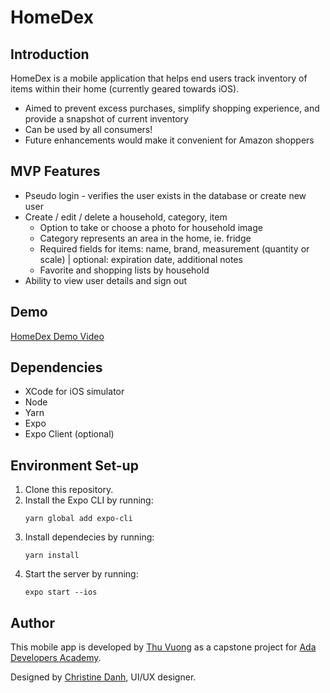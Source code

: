 # HomeDex

## Introduction

HomeDex is a mobile application that helps end users track inventory of items within their home (currently geared towards iOS).

- Aimed to prevent excess purchases, simplify shopping experience, and provide a snapshot of current inventory
- Can be used by all consumers! 
- Future enhancements would make it convenient for Amazon shoppers

## MVP Features

- Pseudo login - verifies the user exists in the database or create new user
- Create / edit / delete a household, category, item
  - Option to take or choose a photo for household image
  - Category represents an area in the home, ie. fridge
  - Required fields for items: name, brand, measurement (quantity or scale) | optional: expiration date, additional notes
  - Favorite and shopping lists by household
- Ability to view user details and sign out


## Demo

[HomeDex Demo Video](https://drive.google.com/file/d/1LEgKoR5gpt1Y7TTG0S9Pg36NijPRLZY0/view?usp=sharing)

## Dependencies

- XCode for iOS simulator
- Node
- Yarn
- Expo
- Expo Client (optional)

## Environment Set-up

1. Clone this repository.
1. Install the Expo CLI by running:
    ```
    yarn global add expo-cli
    ```
1. Install dependecies by running:
    ```
    yarn install
    ```
1. Start the server by running:
    ```
    expo start --ios
    ```

## Author

This mobile app is developed by [Thu Vuong](www.linkedin.com/in/vuongthu) as a capstone project for [Ada Developers Academy](https://adadevelopersacademy.org/).

Designed by [Christine Danh](https://www.linkedin.com/in/cdanh), UI/UX designer.
